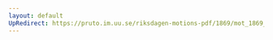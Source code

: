 ```yaml
---
layout: default
UpRedirect: https://pruto.im.uu.se/riksdagen-motions-pdf/1869/mot_1869__ak__92/mot_1869__ak__92-003.pdf
---
```

